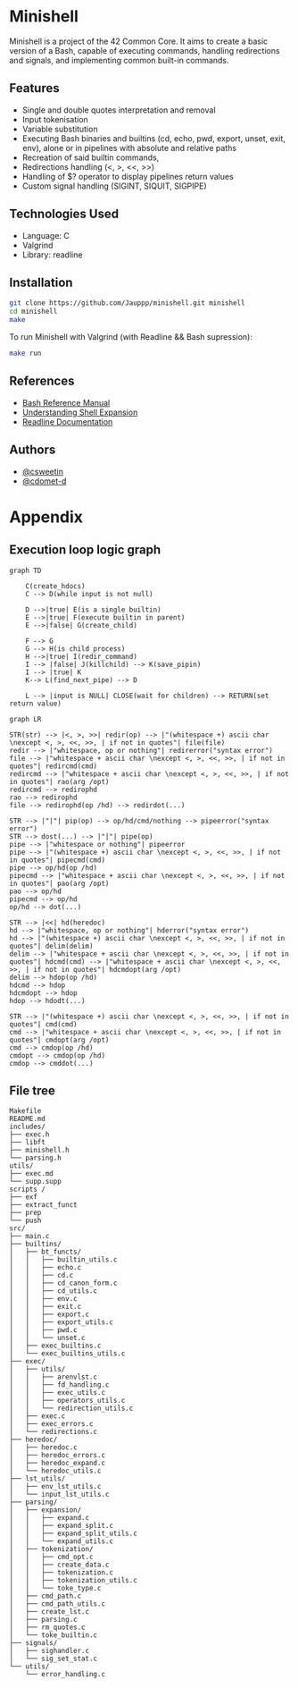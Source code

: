 
# Minishell

Minishell is a project of the 42 Common Core. It aims to create a basic version of a Bash, capable of executing commands, handling redirections and signals, and implementing common built-in commands.

## Features
- Single and double quotes interpretation and removal
- Input tokenisation
- Variable substitution
- Executing Bash binaries and builtins (cd, echo, pwd, export, unset, exit, env), alone or in pipelines with absolute and relative paths
- Recreation of said builtin commands,  
- Redirections handling (<, >, <<, >>)
- Handling of $? operator to display pipelines return values
- Custom signal handling (SIGINT, SIQUIT, SIGPIPE)
## Technologies Used
- Language: C
- Valgrind
- Library: readline



## Installation

```bash
git clone https://github.com/Jauppp/minishell.git minishell
cd minishell
make

```
To run Minishell with Valgrind (with Readline && Bash supression):
```bash
make run
```

## References

- [Bash Reference Manual](https://www.gnu.org/savannah-checkouts/gnu/bash/manual/bash.html)
- [Understanding Shell Expansion](https://effective-shell.com/part-6-advanced-techniques/understanding-shell-expansion/)
- [Readline Documentation](https://www.man7.org/linux/man-pages/man3/readline.3.html)



## Authors

- [@csweetin](https://github.com/cha202)
- [@cdomet-d](https://github.com/Jauppp)


# Appendix

## Execution loop logic graph

```mermaid
graph TD

	C(create_hdocs)
	C --> D(while input is not null)

	D -->|true| E(is a single builtin)
	E -->|true| F(execute builtin in parent)
	E -->|false| G(create_child)

	F --> G
	G --> H(is child process)
	H -->|true| I(redir_command)
	I --> |false| J(killchild) --> K(save_pipin)
	I --> |true| K
	K--> L(find_next_pipe) --> D

	L --> |input is NULL| CLOSE(wait for children) --> RETURN(set return value)
```

```mermaid
graph LR

STR(str) --> |<, >, >>| redir(op) --> |"(whitespace +) ascii char \nexcept <, >, <<, >>, | if not in quotes"| file(file)
redir --> |"whitespace, op or nothing"| redirerror("syntax error")
file --> |"whitespace + ascii char \nexcept <, >, <<, >>, | if not in quotes"| redircmd(cmd)
redircmd --> |"whitespace + ascii char \nexcept <, >, <<, >>, | if not in quotes"| rao(arg /opt)
redircmd --> redirophd
rao --> redirophd
file --> redirophd(op /hd) --> redirdot(...)

STR --> |"|"| pip(op) --> op/hd/cmd/nothing --> pipeerror("syntax error")
STR --> dost(...) --> |"|"| pipe(op)
pipe --> |"whitespace or nothing"| pipeerror
pipe --> |"(whitespace +) ascii char \nexcept <, >, <<, >>, | if not in quotes"| pipecmd(cmd)
pipe --> op/hd(op /hd)
pipecmd --> |"whitespace + ascii char \nexcept <, >, <<, >>, | if not in quotes"| pao(arg /opt)
pao --> op/hd
pipecmd --> op/hd
op/hd --> dot(...)

STR --> |<<| hd(heredoc)
hd --> |"whitespace, op or nothing"| hderror("syntax error")
hd --> |"(whitespace +) ascii char \nexcept <, >, <<, >>, | if not in quotes"| delim(delim)
delim --> |"whitespace + ascii char \nexcept <, >, <<, >>, | if not in quotes"| hdcmd(cmd) --> |"whitespace + ascii char \nexcept <, >, <<, >>, | if not in quotes"| hdcmdopt(arg /opt)
delim --> hdop(op /hd)
hdcmd --> hdop
hdcmdopt --> hdop
hdop --> hdodt(...)

STR --> |"(whitespace +) ascii char \nexcept <, >, <<, >>, | if not in quotes"| cmd(cmd) 
cmd --> |"whitespace + ascii char \nexcept <, >, <<, >>, | if not in quotes"| cmdopt(arg /opt)
cmd --> cmdop(op /hd)
cmdopt --> cmdop(op /hd)
cmdop --> cmddot(...)
```

## File tree
```
Makefile
README.md
includes/
├── exec.h
├── libft
├── minishell.h
└── parsing.h
utils/
├── exec.md
└── supp.supp
scripts	/
├── exf
├── extract_funct
├── prep
└── push	
src/
├── main.c
├── builtins/
│   ├── bt_functs/
│   │   ├── builtin_utils.c	
│   │   ├── echo.c
│   │   ├── cd.c 
│   │   ├── cd_canon_form.c	
│   │   ├── cd_utils.c
│   │   ├── env.c	
│   │   ├── exit.c
│   │   ├── export.c	
│   │   ├── export_utils.c
│   │   ├── pwd.c	
│   │   └── unset.c
│   ├── exec_builtins.c
│   └── exec_builtins_utils.c
├── exec/
│   ├── utils/
│   │   ├── arenvlst.c	
│   │   ├── fd_handling.c	
│   │   ├── exec_utils.c	
│   │   ├── operators_utils.c
│   │   └── redirection_utils.c
│   ├── exec.c	
│   ├── exec_errors.c	
│   └── redirections.c
├── heredoc/
│   ├── heredoc.c	
│   ├── heredoc_errors.c
│   ├── heredoc_expand.c	
│   └── heredoc_utils.c
├── lst_utils/
│   ├── env_lst_utils.c
│   └── input_lst_utils.c
├── parsing/
│   ├── expansion/
│   │   ├── expand.c	
│   │   ├── expand_split.c
│   │   ├── expand_split_utils.c	
│   │   └── expand_utils.c
│   ├── tokenization/
│   │   ├── cmd_opt.c	
│   │   ├── create_data.c
│   │   ├── tokenization.c	
│   │   ├── tokenization_utils.c	
│   │   └── toke_type.c
│   ├── cmd_path.c	
│   ├── cmd_path_utils.c
│   ├── create_lst.c	
│   ├── parsing.c
│   ├── rm_quotes.c	
│   └── toke_builtin.c
├── signals/
│   ├── sighandler.c
│   └── sig_set_stat.c
└── utils/
    └── error_handling.c
```
